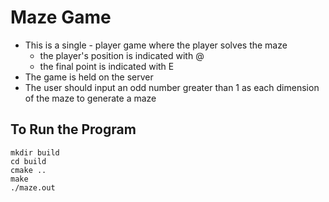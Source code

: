 # Maze Game

- This is a single - player game where the player solves the maze
    - the player's position is indicated with @
    - the final point is indicated with E
- The game is held on the server
- The user should input an odd number greater than 1 as each dimension of the maze to generate a maze

## To Run the Program
```
mkdir build
cd build
cmake ..
make
./maze.out
```
